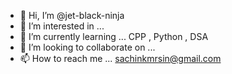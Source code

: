 - 👋 Hi, I’m @jet-black-ninja
- 👀 I’m interested in ... 
- 🌱 I’m currently learning ... CPP , Python , DSA
- 💞️ I’m looking to collaborate on ... 
- 📫 How to reach me ... sachinkmrsin@gmail.com

<!---
jet-black-ninja/jet-black-ninja is a ✨ special ✨ repository because its `README.md` (this file) appears on your GitHub profile.
You can click the Preview link to take a look at your changes.
--->
